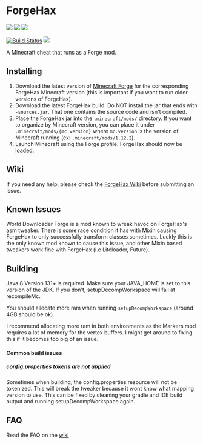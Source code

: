 # ForgeHax
[![](https://img.shields.io/badge/download-1.12.2%20latest-blue.svg?logo=java)](https://jenkins.nhackindustries.com/job/ForgeHax/job/master/lastSuccessfulBuild/)
[![](https://img.shields.io/badge/download-1.15.2%20latest-blue.svg?logo=java)](https://jenkins.nhackindustries.com/job/ForgeHax/job/1.15/lastSuccessfulBuild/artifact/build/libs/)
[![](https://img.shields.io/badge/download-1.16.3%20latest-blue.svg?logo=java)](https://jenkins.nhackindustries.com/job/ForgeHax/job/1.16/lastSuccessfulBuild/artifact/build/libs/)

[![Build Status](https://jenkins.nhackindustries.com/buildStatus/icon?job=ForgeHax/1.16)](https://jenkins.nhackindustries.com/job/ForgeHax/job/1.16)
[![](https://img.shields.io/matrix/forgehax:nerdsin.space.svg?label=%23forgehax%3Anerdsin.space&logo=matrix)](https://matrix.to/#/#forgehax:nerdsin.space)

A Minecraft cheat that runs as a Forge mod.

## Installing

1. Download the latest version of [Minecraft Forge](https://files.minecraftforge.net/) for the corresponding ForgeHax Minecraft version (this is important if you want to run older versions of ForgeHax).
2. Download the latest ForgeHax build. Do NOT install the jar that ends with `-sources.jar`. That one contains the source code and isn't compiled.
3. Place the ForgeHax jar into the `.minecraft/mods/` directory. If you want to organize by Minecraft version, you can place it under `.minecraft/mods/{mc.version}` where `mc.version` is the version of Minecraft running (ex: `.minecraft/mods/1.12.2`).
4. Launch Minecraft using the Forge profile. ForgeHax should now be loaded.

## Wiki

If you need any help, please check the [ForgeHax Wiki](https://github.com/fr1kin/ForgeHax/wiki) before submitting an issue.

## Known Issues

World Downloader Forge is a mod known to wreak havoc on ForgeHax's asm tweaker. There is some race condition it has with Mixin causing ForgeHax to only successfully transform classes sometimes. Luckly this is the only known mod known to cause this issue, and other Mixin based tweakers work fine with ForgeHax (i.e Liteloader, Future). 

## Building
Java 8 Version 131+ is required. Make sure your JAVA_HOME is set to this version of the JDK. If you don't, setupDecompWorkspace will fail at recompileMc.

You should allocate more ram when running `setupDecompWorkspace` (around 4GB should be ok)

I recommend allocating more ram in both environments as the Markers mod requires a lot of memory for the vertex buffers. I might get around to fixing this if it becomes too big of an issue.

#### Common build issues

##### config.properties tokens are not applied

Sometimes when building, the config.properties resource will not be tokenized. This will break the tweaker because it wont know what mapping version to use. This can be fixed by cleaning your gradle and IDE build output and running setupDecompWorkspace again.

## FAQ

Read the FAQ on the [wiki](https://github.com/fr1kin/ForgeHax/wiki/FAQ)
